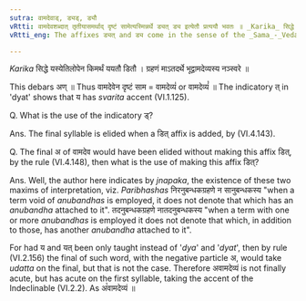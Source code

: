 ```yaml
---
sutra: वामदेवाड्, ड्यड्, ड्यौ
vRtti: वामदेवशब्दात् तृतीयासमर्थाद् दृष्टं सामेत्यस्मिन्नर्थे ड्यत् ड्य इत्येतौ प्रत्ययौ भवतः ॥ _Karika_ सिद्धे यस्येतिलोपेन किमर्थं ययतौ डितौ । ग्रहणं माऽतदर्थे भूद्वामदेव्यस्य नञ्स्वरे ॥
vRtti_eng: The affixes ड्यत् and ड्य come in the sense of the _Sama_-_Veda_ seen, after the word _Vamadeva_, being in the Instrumental case in construction.

---
```

_Karika_
सिद्धे यस्येतिलोपेन किमर्थं ययतौ डितौ ।
ग्रहणं माऽतदर्थे भूद्वामदेव्यस्य नञ्स्वरे ॥

This debars अण् ॥ Thus वामदेवेन दृष्टं साम = वामदेव्यं॑ or वामदेव्यं꣡ ॥ The indicatory त् in 'dyat' shows that य has _svarita_ accent (VI.1.125).

Q. What is the use of the indicatory ड्?

Ans. The final syllable is elided when a डित् affix is added, by (VI.4.143).

Q. The final अ of वामदेव would have been elided without making this affix डित्, by the rule (VI.4.148), then what is the use of making this affix डित्?

Ans. Well, the author here indicates by _jnapaka_, the existence of these two maxims of interpretation, viz. _Paribhashas_ निरनुबन्धकग्रहणे न सानुबन्धकस्य "when a term void of _anubandhas_ is employed, it does not denote that which has an _anubandha_ attached to it". तदनुबन्धकग्रहणे नातदनुबन्धकस्य "when a term with one or more _anubandhas_ is employed it does not denote that which, in addition to those, has another _anubandha_ attached to it".

For had य and यत् been only taught instead of '_dya_' and '_dyat_', then by rule (VI.2.156) the final of such word, with the negative particle अ, would take _udatta_ on the final, but that is not the case. Therefore अवामदेव्यं is not finally acute, but has acute on the first syllable, taking the accent of the Indeclinable (VI.2.2). As अ꣡वामदेव्यं ॥